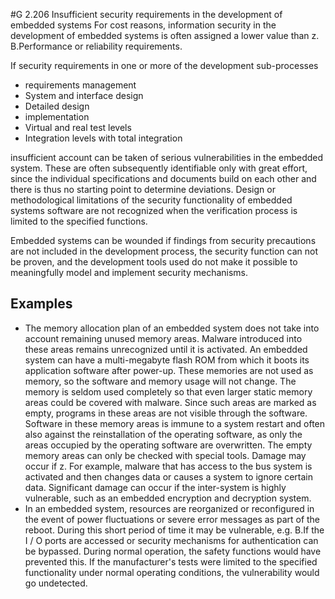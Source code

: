 #G 2.206 Insufficient security requirements in the development of embedded systems
For cost reasons, information security in the development of embedded systems is often assigned a lower value than z. B.Performance or reliability requirements.

If security requirements in one or more of the development sub-processes

* requirements management
* System and interface design
* Detailed design
* implementation
* Virtual and real test levels
* Integration levels with total integration


insufficient account can be taken of serious vulnerabilities in the embedded system. These are often subsequently identifiable only with great effort, since the individual specifications and documents build on each other and there is thus no starting point to determine deviations. Design or methodological limitations of the security functionality of embedded systems software are not recognized when the verification process is limited to the specified functions.

Embedded systems can be wounded if findings from security precautions are not included in the development process, the security function can not be proven, and the development tools used do not make it possible to meaningfully model and implement security mechanisms.



## Examples 
* The memory allocation plan of an embedded system does not take into account remaining unused memory areas. Malware introduced into these areas remains unrecognized until it is activated. An embedded system can have a multi-megabyte flash ROM from which it boots its application software after power-up. These memories are not used as memory, so the software and memory usage will not change. The memory is seldom used completely so that even larger static memory areas could be covered with malware. Since such areas are marked as empty, programs in these areas are not visible through the software. Software in these memory areas is immune to a system restart and often also against the reinstallation of the operating software, as only the areas occupied by the operating software are overwritten. The empty memory areas can only be checked with special tools. Damage may occur if z. For example, malware that has access to the bus system is activated and then changes data or causes a system to ignore certain data. Significant damage can occur if the inter-system is highly vulnerable, such as an embedded encryption and decryption system.
* In an embedded system, resources are reorganized or reconfigured in the event of power fluctuations or severe error messages as part of the reboot. During this short period of time it may be vulnerable, e.g. B.If the I / O ports are accessed or security mechanisms for authentication can be bypassed. During normal operation, the safety functions would have prevented this. If the manufacturer's tests were limited to the specified functionality under normal operating conditions, the vulnerability would go undetected.




